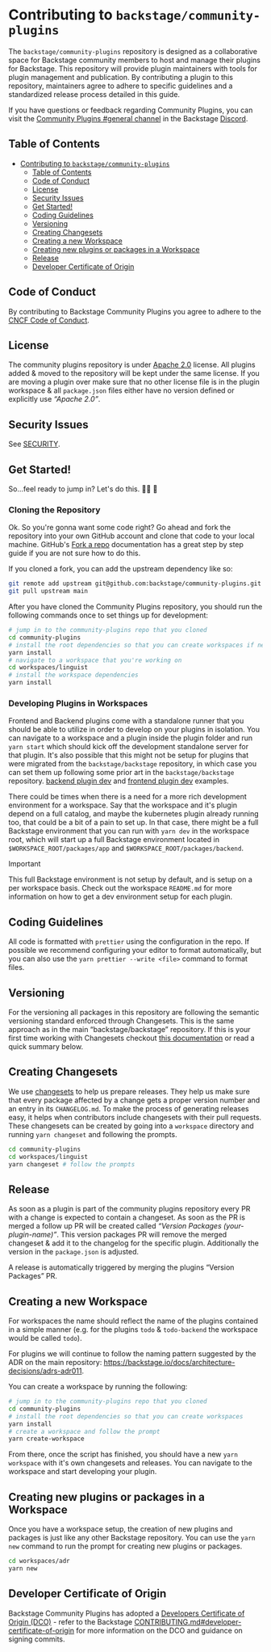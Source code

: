 # Contributing to `backstage/community-plugins`

The `backstage/community-plugins` repository is designed as a collaborative space for Backstage community members to host and manage their plugins for Backstage. This repository will provide plugin maintainers with tools for plugin management and publication. By contributing a plugin to this repository, maintainers agree to adhere to specific guidelines and a standardized release process detailed in this guide.

If you have questions or feedback regarding Community Plugins, you can visit the [Community Plugins #general channel](https://discord.com/channels/687207715902193673/1211692810294788126) in the Backstage [Discord](https://discord.gg/backstage-687207715902193673).

## Table of Contents

- [Contributing to `backstage/community-plugins`](#contributing-to-backstagecommunity-plugins)
  - [Table of Contents](#table-of-contents)
  - [Code of Conduct](#code-of-conduct)
  - [License](#license)
  - [Security Issues](#security-issues)
  - [Get Started!](#get-started)
  - [Coding Guidelines](#coding-guidelines)
  - [Versioning](#versioning)
  - [Creating Changesets](#creating-changesets)
  - [Creating a new Workspace](#creating-a-new-workspace)
  - [Creating new plugins or packages in a Workspace](#creating-new-plugins-or-packages-in-a-workspace)
  - [Release](#release)
  - [Developer Certificate of Origin](#developer-certificate-of-origin)

## Code of Conduct

By contributing to Backstage Community Plugins you agree to adhere to the [CNCF Code of Conduct][code-of-conduct].

[code-of-conduct]: https://github.com/cncf/foundation/blob/main/code-of-conduct.md

## License

The community plugins repository is under [Apache 2.0](../LICENSE) license. All plugins added & moved to the repository will be kept under the same license. If you are moving a plugin over make sure that no other license file is in the plugin workspace & all `package.json` files either have no version defined or explicitly use _“Apache 2.0”_.

## Security Issues

See [SECURITY](SECURITY.md).

## Get Started!

So...feel ready to jump in? Let's do this. 👏🏻 💯

### Cloning the Repository

Ok. So you're gonna want some code right? Go ahead and fork the repository into your own GitHub account and clone that code to your local machine. GitHub's [Fork a repo](https://docs.github.com/en/get-started/quickstart/fork-a-repo) documentation has a great step by step guide if you are not sure how to do this.

If you cloned a fork, you can add the upstream dependency like so:

```bash
git remote add upstream git@github.com:backstage/community-plugins.git
git pull upstream main
```

After you have cloned the Community Plugins repository, you should run the following commands once to set things up for development:

```bash
# jump in to the community-plugins repo that you cloned
cd community-plugins
# install the root dependencies so that you can create workspaces if needed
yarn install
# navigate to a workspace that you're working on
cd workspaces/linguist
# install the workspace dependencies
yarn install
```

### Developing Plugins in Workspaces

Frontend and Backend plugins come with a standalone runner that you should be able to utilize in order to develop on your plugins in isolation. You can navigate to a workspace and a plugin inside the plugin folder and run `yarn start` which should kick off the development standalone server for that plugin. It's also possible that this might not be setup for plugins that were migrated from the `backstage/backstage` repository, in which case you can set them up following some prior art in the `backstage/backstage` repository. [backend plugin dev](https://github.com/backstage/backstage/blob/e46d3fe011fe19821b2556f0164442cc0b825363/plugins/auth-backend/dev/index.ts#L4) and [frontend plugin dev](https://github.com/backstage/backstage/blob/e46d3fe011fe19821b2556f0164442cc0b825363/plugins/home/dev/index.tsx) examples.

There could be times when there is a need for a more rich development environment for a workspace. Say that the workspace and it's plugin depend on a full catalog, and maybe the kubernetes plugin already running too, that could be a bit of a pain to set up. In that case, there might be a full Backstage environment that you can run with `yarn dev` in the workspace root, which will start up a full Backstage environment located in `$WORKSPACE_ROOT/packages/app` and `$WORKSPACE_ROOT/packages/backend`.

> [!IMPORTANT]  
> This full Backstage environment is not setup by default, and is setup on a per workspace basis. Check out the workspace `README.md` for more information on how to get a dev environment setup for each plugin.

## Coding Guidelines

All code is formatted with `prettier` using the configuration in the repo. If possible we recommend configuring your editor to format automatically, but you can also use the `yarn prettier --write <file>` command to format files.

## Versioning

For the versioning all packages in this repository are following the semantic versioning standard enforced through Changesets. This is the same approach as in the main “backstage/backstage” repository. If this is your first time working with Changesets checkout [this documentation](https://github.com/backstage/backstage/blob/master/CONTRIBUTING.md#creating-changesets) or read a quick summary below.

## Creating Changesets

We use [changesets](https://github.com/atlassian/changesets) to help us prepare releases. They help us make sure that every package affected by a change gets a proper version number and an entry in its `CHANGELOG.md`. To make the process of generating releases easy, it helps when contributors include changesets with their pull requests. These changesets can be created by going into a `workspace` directory and running `yarn changeset` and following the prompts.

```bash
cd community-plugins
cd workspaces/linguist
yarn changeset # follow the prompts
```

## Release

As soon as a plugin is part of the community plugins repository every PR with a change is expected to contain a changeset. As soon as the PR is merged a follow up PR will be created called _“Version Packages (your-plugin-name)”_. This version packages PR will remove the merged changeset & add it to the changelog for the specific plugin. Additionally the version in the `package.json` is adjusted.

A release is automatically triggered by merging the plugins “Version Packages” PR.

## Creating a new Workspace

For workspaces the name should reflect the name of the plugins contained in a simple manner (e.g. for the plugins `todo` & `todo-backend` the workspace would be called `todo`).

For plugins we will continue to follow the naming pattern suggested by the ADR on the main repository: https://backstage.io/docs/architecture-decisions/adrs-adr011.

You can create a workspace by running the following:

```bash
# jump in to the community-plugins repo that you cloned
cd community-plugins
# install the root dependencies so that you can create workspaces
yarn install
# create a workspace and follow the prompt
yarn create-workspace
```

From there, once the script has finished, you should have a new `yarn workspace` with it's own changesets and releases. You can navigate to the workspace and start developing your plugin.

## Creating new plugins or packages in a Workspace

Once you have a workspace setup, the creation of new plugins and packages is just like any other Backstage repository. You can use the `yarn new` command to run the prompt for creating new plugins or packages.

```bash
cd workspaces/adr
yarn new
```

## Developer Certificate of Origin

Backstage Community Plugins has adopted a [Developers Certificate of Origin (DCO)](https://developercertificate.org/) - refer to the Backstage [CONTRIBUTING.md#developer-certificate-of-origin](https://github.com/backstage/backstage/blob/master/CONTRIBUTING.md#developer-certificate-of-origin) for more information on the DCO and guidance on signing commits.

